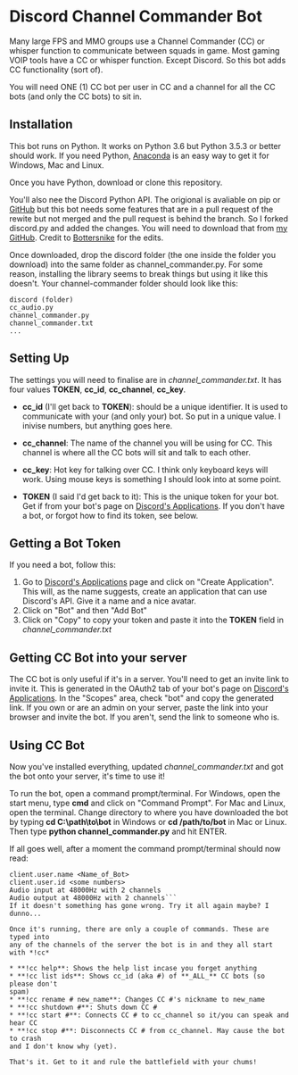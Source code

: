 Discord Channel Commander Bot
=============================
Many large FPS and MMO groups use a Channel Commander (CC) or whisper function
to communicate between squads in game. Most gaming VOIP tools have a CC or
whisper function. Except Discord. So this bot adds CC functionality (sort of).

You will need ONE (1) CC bot per user in CC and a channel for all the CC bots
(and only the CC bots) to sit in.

Installation
------------
This bot runs on Python. It works on Python 3.6 but Python 3.5.3 or better
should work. If you need Python, [Anaconda](https://www.anaconda.com/download/)
is an easy way to get it for Windows, Mac and Linux.

Once you have Python, download or clone this repository.

You'll also nee the Discord Python API. The origional is avaliable on pip or
[GitHub](https://github.com/Rapptz/discord.py) but this bot needs some features
that are in a pull request of the rewite but not merged and the pull request is
behind the branch. So I forked discord.py and added the changes. You will need
to download that from 
[my GitHub](https://github.com/adocilesloth/discord.py/tree/rewrite). Credit to
[Bottersnike](https://github.com/Bottersnike) for the edits.

Once downloaded, drop the discord folder (the one inside the folder you download)
into the same folder as channel_commander.py. For some reason, installing the
library seems to break things but using it like this doesn't. Your
channel-commander folder should look like this:

```
discord (folder)
cc_audio.py
channel_commander.py
channel_commander.txt
...
```

Setting Up
----------
The settings you will need to finalise are in *channel_commander.txt*. It has
four values **TOKEN**, **cc_id**, **cc_channel**, **cc_key**.

* **cc_id** (I'll get back to **TOKEN**): should be a unique identifier. It is
used to communicate with your (and only your) bot. So put in a unique value. I
inivise numbers, but anything goes here.

* **cc_channel**: The name of the channel you will be using for CC. This channel
is where all the CC bots will sit and talk to each other.

* **cc_key**: Hot key for talking over CC. I think only keyboard keys will work.
Using mouse keys is something I should look into at some point.

* **TOKEN** (I said I'd get back to it): This is the unique token for your bot.
Get if from your bot's page on
[Discord's Applications](https://discordapp.com/developers/applications/). If
you don't have a bot, or forgot how to find its token, see below.

Getting a Bot Token
-------------------
If you need a bot, follow this:
1. Go to
[Discord's Applications](https://discordapp.com/developers/applications/) page
and click on "Create Application". This will, as the name suggests, create an
application that can use Discord's API. Give it a name and a nice avatar.
2. Click on "Bot" and then "Add Bot"
3. Click on "Copy" to copy your token and paste it into the **TOKEN** field in
*channel_commander.txt*

Getting CC Bot into your server
-------------------------------
The CC bot is only useful if it's in a server. You'll need to get an invite
link to invite it. This is generated in the OAuth2 tab of your bot's page on
[Discord's Applications](https://discordapp.com/developers/applications/).
In the "Scopes" area, check "bot" and copy the generated link. If you own or
are an admin on your server, paste the link into your browser and invite the
bot. If you aren't, send the link to someone who is.

Using CC Bot
------------
Now you've installed everything, updated *channel_commander.txt* and got the
bot onto your server, it's time to use it!

To run the bot, open a command prompt/terminal. For Windows, open the start
menu, type **cmd** and click on "Command Prompt". For Mac and Linux, open the
terminal. Change directory to where you have downloaded the bot by typing
**cd C:\path\to\bot** in Windows or **cd /path/to/bot** in Mac or Linux. Then
type **python channel_commander.py** and hit ENTER.

If all goes well, after a moment the command prompt/terminal should now read:
```
client.user.name <Name_of_Bot>
client.user.id <some numbers>
Audio input at 48000Hz with 2 channels
Audio output at 48000Hz with 2 channels```
If it doesn't something has gone wrong. Try it all again maybe? I dunno...

Once it's running, there are only a couple of commands. These are typed into
any of the channels of the server the bot is in and they all start with *!cc*

* **!cc help**: Shows the help list incase you forget anything
* **!cc list ids**: Shows cc_id (aka #) of **_ALL_** CC bots (so please don't
spam)
* **!cc rename # new_name**: Changes CC #'s nickname to new_name
* **!cc shutdown #**: Shuts down CC #
* **!cc start #**: Connects CC # to cc_channel so it/you can speak and hear CC
* **!cc stop #**: Disconnects CC # from cc_channel. May cause the bot to crash
and I don't know why (yet).

That's it. Get to it and rule the battlefield with your chums!